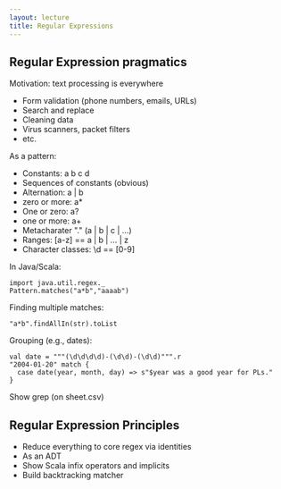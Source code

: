 ```yaml
---
layout: lecture
title: Regular Expressions
---
```


## Regular Expression pragmatics

Motivation: text processing is everywhere

   - Form validation (phone numbers, emails, URLs)
   - Search and replace
   - Cleaning data
   - Virus scanners, packet filters
   - etc.

As a pattern:

   - Constants: a b c d
   - Sequences of constants (obvious)
   - Alternation: a | b
   - zero or more: a*
   - One or zero: a?
   - one or more: a+
   - Metacharater "." (a | b | c | ...)
   - Ranges: [a-z] == a | b | ... | z
   - Character classes: \d == [0-9]

In Java/Scala:

    import java.util.regex._
    Pattern.matches("a*b","aaaab")

Finding multiple matches:

    "a*b".findAllIn(str).toList

Grouping (e.g., dates):

    val date = """(\d\d\d\d)-(\d\d)-(\d\d)""".r
    "2004-01-20" match {
      case date(year, month, day) => s"$year was a good year for PLs."
    }

Show grep (on sheet.csv)

## Regular Expression Principles

- Reduce everything to core regex via identities
- As an ADT
- Show Scala infix operators and implicits
- Build backtracking matcher





